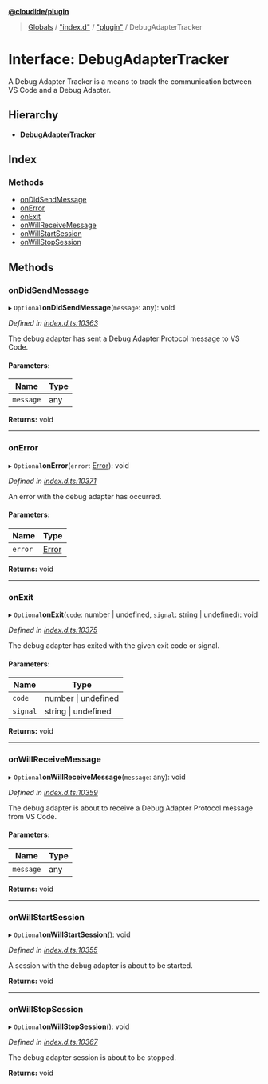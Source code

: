 **[@cloudide/plugin](../README.md)**

> [Globals](../README.md) / ["index.d"](../modules/_index_d_.md) / ["plugin"](../modules/_index_d_._plugin_.md) / DebugAdapterTracker

# Interface: DebugAdapterTracker

A Debug Adapter Tracker is a means to track the communication between VS Code and a Debug Adapter.

## Hierarchy

* **DebugAdapterTracker**

## Index

### Methods

* [onDidSendMessage](_index_d_._plugin_.debugadaptertracker.md#ondidsendmessage)
* [onError](_index_d_._plugin_.debugadaptertracker.md#onerror)
* [onExit](_index_d_._plugin_.debugadaptertracker.md#onexit)
* [onWillReceiveMessage](_index_d_._plugin_.debugadaptertracker.md#onwillreceivemessage)
* [onWillStartSession](_index_d_._plugin_.debugadaptertracker.md#onwillstartsession)
* [onWillStopSession](_index_d_._plugin_.debugadaptertracker.md#onwillstopsession)

## Methods

### onDidSendMessage

▸ `Optional`**onDidSendMessage**(`message`: any): void

*Defined in [index.d.ts:10363](https://github.com/huaweicloud/cloudide-plugin-api/blob/1ab5ef8/index.d.ts#L10363)*

The debug adapter has sent a Debug Adapter Protocol message to VS Code.

#### Parameters:

Name | Type |
------ | ------ |
`message` | any |

**Returns:** void

___

### onError

▸ `Optional`**onError**(`error`: [Error](../classes/_index_d_._plugin_.filesystemerror.md#error)): void

*Defined in [index.d.ts:10371](https://github.com/huaweicloud/cloudide-plugin-api/blob/1ab5ef8/index.d.ts#L10371)*

An error with the debug adapter has occurred.

#### Parameters:

Name | Type |
------ | ------ |
`error` | [Error](../classes/_index_d_._plugin_.filesystemerror.md#error) |

**Returns:** void

___

### onExit

▸ `Optional`**onExit**(`code`: number \| undefined, `signal`: string \| undefined): void

*Defined in [index.d.ts:10375](https://github.com/huaweicloud/cloudide-plugin-api/blob/1ab5ef8/index.d.ts#L10375)*

The debug adapter has exited with the given exit code or signal.

#### Parameters:

Name | Type |
------ | ------ |
`code` | number \| undefined |
`signal` | string \| undefined |

**Returns:** void

___

### onWillReceiveMessage

▸ `Optional`**onWillReceiveMessage**(`message`: any): void

*Defined in [index.d.ts:10359](https://github.com/huaweicloud/cloudide-plugin-api/blob/1ab5ef8/index.d.ts#L10359)*

The debug adapter is about to receive a Debug Adapter Protocol message from VS Code.

#### Parameters:

Name | Type |
------ | ------ |
`message` | any |

**Returns:** void

___

### onWillStartSession

▸ `Optional`**onWillStartSession**(): void

*Defined in [index.d.ts:10355](https://github.com/huaweicloud/cloudide-plugin-api/blob/1ab5ef8/index.d.ts#L10355)*

A session with the debug adapter is about to be started.

**Returns:** void

___

### onWillStopSession

▸ `Optional`**onWillStopSession**(): void

*Defined in [index.d.ts:10367](https://github.com/huaweicloud/cloudide-plugin-api/blob/1ab5ef8/index.d.ts#L10367)*

The debug adapter session is about to be stopped.

**Returns:** void
